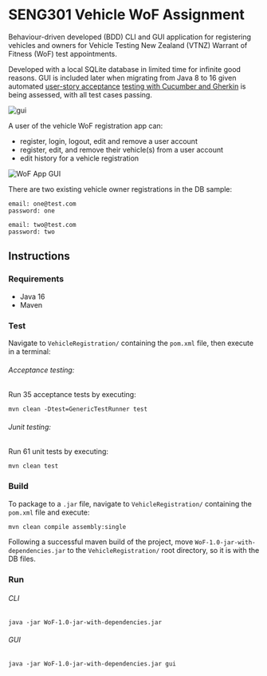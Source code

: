 # SENG301 Vehicle WoF Assignment

Behaviour-driven developed (BDD) CLI and GUI application for registering vehicles and owners
for Vehicle Testing New Zealand (VTNZ) Warrant of Fitness (WoF) test appointments.

Developed with a local SQLite database in limited time for infinite good reasons.
GUI is included later when migrating from Java 8 to 16 given automated
[user-story acceptance](https://github.com/R055A/VehicleRegistration/blob/master/doc/UserStoryAcceptanceCriteria.pdf) 
[testing with Cucumber and Gherkin](https://github.com/R055A/VehicleRegistration/blob/master/features/) 
is being assessed, with all test cases passing.

![gui](https://github.com/user-attachments/assets/3b7c5354-966c-49d0-80dd-dd3d0cc55081)

A user of the vehicle WoF registration app can:
- register, login, logout, edit and remove a user account
- register, edit, and remove their vehicle(s) from a user account
- edit history for a vehicle registration

![WoF App GUI](https://github.com/user-attachments/assets/3b83c0c8-f8f8-43c0-8a43-64e29cdb3a7d)

There are two existing vehicle owner registrations in the DB sample:

```
email: one@test.com
password: one
```

```
email: two@test.com
password: two
```

## Instructions

### Requirements

- Java 16
- Maven

### Test

Navigate to `VehicleRegistration/` containing the `pom.xml` file, then execute in a terminal:

###### Acceptance testing:

Run 35 acceptance tests by executing:

```
mvn clean -Dtest=GenericTestRunner test
```

###### Junit testing:

Run 61 unit tests by executing:

```
mvn clean test
```

### Build

To package to a `.jar` file, navigate to `VehicleRegistration/` containing the `pom.xml` file and execute:

```
mvn clean compile assembly:single
```

Following a successful maven build of the project,
move `WoF-1.0-jar-with-dependencies.jar` to the `VehicleRegistration/`
root directory, so it is with the DB files.

### Run

###### CLI

```
java -jar WoF-1.0-jar-with-dependencies.jar
```

###### GUI

```
java -jar WoF-1.0-jar-with-dependencies.jar gui
```
